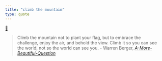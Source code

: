 ```yaml
---
title: "climb the mountain"
type: quote
---
```

[💬](moc/quotes.md)

> Climb the mountain not to plant your flag, but to embrace the challenge, enjoy the air, and behold the view. Climb it so you can see the world, not so the world can see you. - Warren Berger, *[A-More-Beautiful-Question](books/A_More_Beautiful_Question.md)*